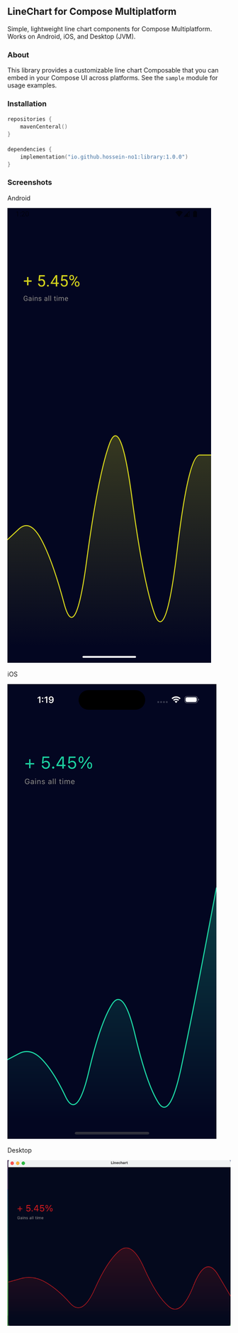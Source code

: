 ## LineChart for Compose Multiplatform

Simple, lightweight line chart components for Compose Multiplatform. Works on Android, iOS, and Desktop (JVM).

### About

This library provides a customizable line chart Composable that you can embed in your Compose UI across platforms. See the `sample` module for usage examples.

### Installation

```kotlin
repositories {
    mavenCenteral()
}

dependencies {
    implementation("io.github.hossein-no1:library:1.0.0")
}
```

### Screenshots

Android

![Android](screenshot/android.png)

iOS

![iOS](screenshot/ios.png)

Desktop

![Desktop](screenshot/desktop.png)